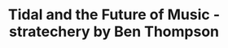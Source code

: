 ---
categories: all_articles
provider_display: "stratechery.com"
provider_name: "stratechery.com"
favicon_url: http://2yj23r14cytosbxol4cavq337g.wpengine.netdna-cdn.com/wp-content/themes/stratechery/images/IE/favicon.ico
title: "Tidal and the Future of Music - stratechery by Ben Thompson"
published: 2015-04-02
source: http://stratechery.com/2015/tidal-future-music/
thumbnail: http://stratechery.com/wp-content/uploads/2015/04/FullSizeRender-1-600x127.jpg
---